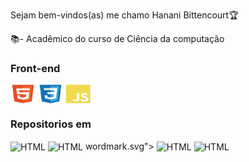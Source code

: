 Sejam bem-vindos(as) me chamo Hanani Bittencourt🏆

📚- Acadêmico do curso de Ciência da computação 
<div style="display: inline_block">

<h3> Front-end </h3>

 <img align="center" alt="HTML" height="30" width="40" src="https://raw.githubusercontent.com/devicons/devicon/master/icons/html5/html5-original.svg">

 <img align="center" alt="CSS" height="30" width="40" src="https://raw.githubusercontent.com/devicons/devicon/master/icons/css3/css3-original.svg">  

 <img align="center" alt="Js" height="30" width="40" src="https://raw.githubusercontent.com/devicons/devicon/master/icons/javascript/javascript-plain.svg">  
 
 
          
          
 
 


 
          

 
 

 
<h3> Repositorios em  </h3>  
 <img align="center" alt="HTML" height="30" width="40" src="https://cdn.jsdelivr.net/gh/devicons/devicon/icons/arduino/arduino-original-wordmark.svg">
 <img align="center" alt="HTML" height="30" width="40"  src="https://cdn.jsdelivr.net/gh/devicons/devicon/icons/c/c-original.svg">
wordmark.svg">
 <img align="center" alt="HTML" height="70" width="40" src="https://cdn.jsdelivr.net/gh/devicons/devicon/icons/raspberrypi/raspberrypi-original-wordmark.svg">
 <img align="center" alt="HTML" height="70" width="40"  src="https://cdn.jsdelivr.net/gh/devicons/devicon/icons/python/python-original-wordmark.svg">

          
                  
          
          
          
          

          
 

  

 
</div>
 

  
